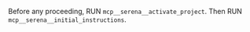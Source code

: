 Before any proceeding, RUN `mcp__serena__activate_project`. Then RUN `mcp__serena__initial_instructions`.
